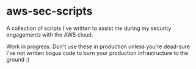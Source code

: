 # aws-sec-scripts

A collection of scripts I've written to assist me during my security engagements with the AWS cloud. 

Work in progress. Don't use these in production unless you're dead-sure I've not written bogus code to burn your production infrastructure to the ground :) 